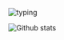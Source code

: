 ![typing](https://media.giphy.com/media/dbtDDSvWErdf2/source.gif)

![Github stats](https://github-readme-stats.vercel.app/api?username=CarloPalinckx&hide=["stars"]&hide_rank=true)
